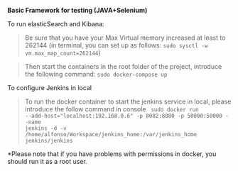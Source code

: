 **Basic Framework for testing (JAVA+Selenium)**


To run elasticSearch and Kibana:
> Be sure that you have your Max Virtual memory increased at least to 262144 
> (in terminal, you can set up as follows: <code>sudo sysctl -w vm.max_map_count=262144</code>)

> Then start the containers in the root folder of the project, introduce the following command:
> <code>sudo docker-compose up</code>

To configure Jenkins in local
> To run the docker container to start the jenkins service in local, please introduce the follow command in console
> <code> sudo docker run --add-host="localhost:192.168.0.6" -p 8082:8080 -p 50000:50000 --name jenkins -d -v /home/alfonso/Workspace/jenkins_home:/var/jenkins_home jenkins/jenkins </code>


*Please note that if you have problems with permissions in docker, you should run it as a root user.
